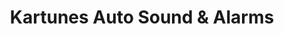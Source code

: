 ---
title: "Kartunes Auto Sound & Alarms"
url: /tempe/kartunes-auto-sound-und-alarms/
shop: Autoteile
---